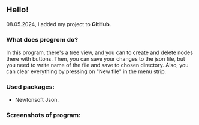 ## Hello!
08.05.2024, I added my project to **GitHub**.
### What does progrom do?
In this program, there's a tree view, and you can to create and delete nodes there with buttons. Then, you can save your changes to the json file, but you need to write name of the file and save to chosen directory. Also, you can clear everything by pressing on "New file" in the menu strip.
### Used packages:
- Newtonsoft Json.
### Screenshots of program:
